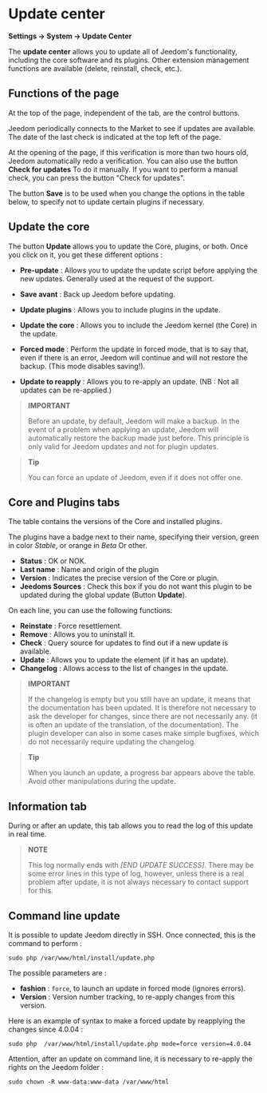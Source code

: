 # Update center
**Settings → System → Update Center**


The **update center** allows you to update all of Jeedom&#39;s functionality, including the core software and its plugins.
Other extension management functions are available (delete, reinstall, check, etc.).


## Functions of the page

At the top of the page, independent of the tab, are the control buttons.

Jeedom periodically connects to the Market to see if updates are available. The date of the last check is indicated at the top left of the page.

At the opening of the page, if this verification is more than two hours old, Jeedom automatically redo a verification.
You can also use the button **Check for updates** To do it manually.
If you want to perform a manual check, you can press the button "Check for updates".

The button **Save** is to be used when you change the options in the table below, to specify not to update certain plugins if necessary.

## Update the core

The button **Update** allows you to update the Core, plugins, or both.
Once you click on it, you get these different options :
- **Pre-update** : Allows you to update the update script before applying the new updates. Generally used at the request of the support.
- **Save avant** : Back up Jeedom before updating.
- **Update plugins** : Allows you to include plugins in the update.
- **Update the core** : Allows you to include the Jeedom kernel (the Core) in the update.

- **Forced mode** : Perform the update in forced mode, that is to say that, even if there is an error, Jeedom will continue and will not restore the backup. (This mode disables saving!).
- **Update to reapply** : Allows you to re-apply an update. (NB : Not all updates can be re-applied.)

> **IMPORTANT**
>
> Before an update, by default, Jeedom will make a backup. In the event of a problem when applying an update, Jeedom will automatically restore the backup made just before. This principle is only valid for Jeedom updates and not for plugin updates.

> **Tip**
>
> You can force an update of Jeedom, even if it does not offer one.

## Core and Plugins tabs

The table contains the versions of the Core and installed plugins.

The plugins have a badge next to their name, specifying their version, green in color *Stable*, or orange in *Beta* Or other.

- **Status** : OK or NOK.
- **Last name** : Name and origin of the plugin
- **Version** : Indicates the precise version of the Core or plugin.
- **Jeedoms Sources** : Check this box if you do not want this plugin to be updated during the global update (Button **Update**).

On each line, you can use the following functions:

- **Reinstate** : Force resettlement.
- **Remove** : Allows you to uninstall it.
- **Check** : Query source for updates to find out if a new update is available.
- **Update** : Allows you to update the element (if it has an update).
- **Changelog** : Allows access to the list of changes in the update.

> **IMPORTANT**
>
> If the changelog is empty but you still have an update, it means that the documentation has been updated. It is therefore not necessary to ask the developer for changes, since there are not necessarily any. (it is often an update of the translation, of the documentation).
> The plugin developer can also in some cases make simple bugfixes, which do not necessarily require updating the changelog.

> **Tip**
>
> When you launch an update, a progress bar appears above the table. Avoid other manipulations during the update.

## Information tab

During or after an update, this tab allows you to read the log of this update in real time.

> **NOTE**
>
> This log normally ends with *[END UPDATE SUCCESS]*. There may be some error lines in this type of log, however, unless there is a real problem after update, it is not always necessary to contact support for this.

## Command line update

It is possible to update Jeedom directly in SSH.
Once connected, this is the command to perform :

``````sudo php /var/www/html/install/update.php``````

The possible parameters are :

- **fashion** : `force`, to launch an update in forced mode (ignores errors).
- **Version** : Version number tracking, to re-apply changes from this version.

Here is an example of syntax to make a forced update by reapplying the changes since 4.0.04 :

``````sudo php  /var/www/html/install/update.php mode=force version=4.0.04``````

Attention, after an update on command line, it is necessary to re-apply the rights on the Jeedom folder :

``````sudo chown -R www-data:www-data /var/www/html``````
